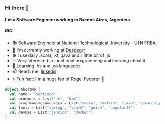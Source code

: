 <!--
**santucho/santucho** is a ✨ _special_ ✨ repository because its `README.md` (this file) appears on your GitHub profile.

Here are some ideas to get you started:

- 🔭 I’m currently working on ...
- 🌱 I’m currently learning ...
- 👯 I’m looking to collaborate on ...
- 🤔 I’m looking for help with ...
- 💬 Ask me about ...
- 📫 How to reach me: ...
- 😄 Pronouns: ...
- ⚡ Fun fact: ...
- ➕ For more icons... https://gist.github.com/rxaviers/7360908
-->


### Hi there 👋

#### I'm a Software Engineer working in Buenos Aires, Argentina.

##### BIO
- 📚 Software Engineer at National Technological University - [UTN FRBA](https://en.wikipedia.org/wiki/National_Technological_University)
- 🏢 I'm currently working at [Despegar](https://www.despegar.com)
- ⚙️ I use daily .scala, .kt, .java and a little bit of .js
- ✨ Very interested in functional programming and learning about it
- 🌱 Learning .hs and .go languages
- 📫 Reach me: [linkedin](https://www.linkedin.com/in/santiago-franco-goyeneche-80b69b131/)
- ⚡️ Fun fact: I'm a huge fan of Roger Federer 🎾



```scala
object AboutMe {
  val name = "Santiago"
  val pronouns = List("he", "him")
  val programmingLanguages = List("scala", "kotlin", "java", "javascript")
  val tools = List("spring", "spark", "guice", "angularJS")
  val devOps = List("jenkins", "docker")
}
```
